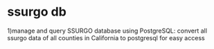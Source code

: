 # ssurgo db
1)manage and query SSURGO database using PostgreSQL: convert all ssurgo data of all counties in California to postgresql for easy access
